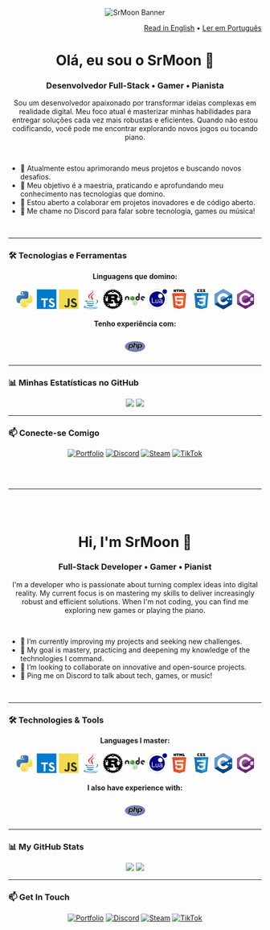 <p align="center">
  <img src="[COLE_O_LINK_DO_SEU_BANNER_AQUI](https://raw.githubusercontent.com/srmooon/srmooon/refs/heads/main/df3b17ab4a44ebe76ce29b257b197896.webp)" alt="SrMoon Banner"/>
</p>

<p align="right">
  <a href="#-english-version">Read in English</a> • <a href="#-versão-em-português">Ler em Português</a>
</p>

<a name="-versão-em-português"></a>

<h1 align="center">Olá, eu sou o SrMoon 👋</h1>
<h3 align="center">Desenvolvedor Full-Stack • Gamer • Pianista</h3>

<p align="center">
  Sou um desenvolvedor apaixonado por transformar ideias complexas em realidade digital. Meu foco atual é masterizar minhas habilidades para entregar soluções cada vez mais robustas e eficientes. Quando não estou codificando, você pode me encontrar explorando novos jogos ou tocando piano.
</p>

<br>

- 🔭 Atualmente estou aprimorando meus projetos e buscando novos desafios.
- 🌱 Meu objetivo é a maestria, praticando e aprofundando meu conhecimento nas tecnologias que domino.
- 👯 Estou aberto a colaborar em projetos inovadores e de código aberto.
- 💬 Me chame no Discord para falar sobre tecnologia, games ou música!

<br>

---

### 🛠️ Tecnologias e Ferramentas

<p align="center">
  <strong>Linguagens que domino:</strong><br><br>
  <a href="https://www.python.org" target="_blank" rel="noreferrer"><img src="https://raw.githubusercontent.com/devicons/devicon/develop/icons/python/python-original.svg" alt="python" width="40" height="40"/></a> <a href="https://www.typescriptlang.org/" target="_blank" rel="noreferrer"><img src="https://raw.githubusercontent.com/devicons/devicon/develop/icons/typescript/typescript-original.svg" alt="typescript" width="40" height="40"/></a> <a href="https://developer.mozilla.org/en-US/docs/Web/JavaScript" target="_blank" rel="noreferrer"><img src="https://raw.githubusercontent.com/devicons/devicon/develop/icons/javascript/javascript-original.svg" alt="javascript" width="40" height="40"/></a> <a href="https://www.java.com" target="_blank" rel="noreferrer"><img src="https://raw.githubusercontent.com/devicons/devicon/develop/icons/java/java-original.svg" alt="java" width="40" height="40"/></a> <a href="https://www.rust-lang.org" target="_blank" rel="noreferrer"><img src="https://raw.githubusercontent.com/devicons/devicon/develop/icons/rust/rust-original.svg" alt="rust" width="40" height="40"/></a> <a href="https://nodejs.org" target="_blank" rel="noreferrer"><img src="https://raw.githubusercontent.com/devicons/devicon/develop/icons/nodejs/nodejs-original-wordmark.svg" alt="nodejs" width="40" height="40"/></a> <a href="https://www.lua.org/" target="_blank" rel="noreferrer"><img src="https://raw.githubusercontent.com/devicons/devicon/develop/icons/lua/lua-original-wordmark.svg" alt="lua" width="40" height="40"/></a> <a href="https://www.w3.org/html/" target="_blank" rel="noreferrer"><img src="https://raw.githubusercontent.com/devicons/devicon/develop/icons/html5/html5-original-wordmark.svg" alt="html5" width="40" height="40"/></a> <a href="https://www.w3schools.com/css/" target="_blank" rel="noreferrer"><img src="https://raw.githubusercontent.com/devicons/devicon/develop/icons/css3/css3-original-wordmark.svg" alt="css3" width="40" height="40"/></a> <a href="https://www.cplusplus.com/" target="_blank" rel="noreferrer"><img src="https://raw.githubusercontent.com/devicons/devicon/develop/icons/cplusplus/cplusplus-original.svg" alt="cplusplus" width="40" height="40"/></a> <a href="https://docs.microsoft.com/en-us/dotnet/csharp/" target="_blank" rel="noreferrer"><img src="https://raw.githubusercontent.com/devicons/devicon/develop/icons/csharp/csharp-original.svg" alt="csharp" width="40" height="40"/></a>
  <br><br>
  <strong>Tenho experiência com:</strong><br><br>
  <a href="https://www.php.net" target="_blank" rel="noreferrer"><img src="https://raw.githubusercontent.com/devicons/devicon/develop/icons/php/php-original.svg" alt="php" width="40" height="40"/></a>
</p>

---

### 📊 Minhas Estatísticas no GitHub

<p align="center">
  <img height="180em" src="https://github-readme-stats.vercel.app/api?username=srmooon&show_icons=true&theme=tokyonight&include_all_commits=true&count_private=true"/>
  <img height="180em" src="https://github-readme-stats.vercel.app/api/top-langs/?username=srmooon&layout=compact&langs_count=8&theme=tokyonight"/>
</p>

---

### 📫 Conecte-se Comigo

<p align="center">
  <a href="https://www.srmoonsite.info" target="_blank"><img src="https://img.shields.io/badge/Meu%20Portfólio-DA70D6?style=for-the-badge&logo=rocket&logoColor=white" alt="Portfolio"/></a>
  <a href="https://discordapp.com/users/.sr." target="_blank"><img src="https://img.shields.io/badge/Discord-5865F2?style=for-the-badge&logo=discord&logoColor=white" alt="Discord"/></a>
  <a href="https://steamcommunity.com/id/Srmoon_/" target="_blank"><img src="https://img.shields.io/badge/Steam-000000?style=for-the-badge&logo=steam&logoColor=white" alt="Steam"/></a>
  <a href="https://www.tiktok.com/@srmoon__" target="_blank"><img src="https://img.shields.io/badge/TikTok-000000?style=for-the-badge&logo=tiktok&logoColor=white" alt="TikTok"/></a>
</p>

<br><br>
<hr>
<br><br>

<a name="-english-version"></a>

<h1 align="center">Hi, I'm SrMoon 👋</h1>
<h3 align="center">Full-Stack Developer • Gamer • Pianist</h3>

<p align="center">
  I'm a developer who is passionate about turning complex ideas into digital reality. My current focus is on mastering my skills to deliver increasingly robust and efficient solutions. When I'm not coding, you can find me exploring new games or playing the piano.
</p>

<br>

- 🔭 I’m currently improving my projects and seeking new challenges.
- 🌱 My goal is mastery, practicing and deepening my knowledge of the technologies I command.
- 👯 I’m looking to collaborate on innovative and open-source projects.
- 💬 Ping me on Discord to talk about tech, games, or music!

<br>

---

### 🛠️ Technologies & Tools

<p align="center">
  <strong>Languages I master:</strong><br><br>
  <a href="https://www.python.org" target="_blank" rel="noreferrer"><img src="https://raw.githubusercontent.com/devicons/devicon/develop/icons/python/python-original.svg" alt="python" width="40" height="40"/></a> <a href="https://www.typescriptlang.org/" target="_blank" rel="noreferrer"><img src="https://raw.githubusercontent.com/devicons/devicon/develop/icons/typescript/typescript-original.svg" alt="typescript" width="40" height="40"/></a> <a href="https://developer.mozilla.org/en-US/docs/Web/JavaScript" target="_blank" rel="noreferrer"><img src="https://raw.githubusercontent.com/devicons/devicon/develop/icons/javascript/javascript-original.svg" alt="javascript" width="40" height="40"/></a> <a href="https://www.java.com" target="_blank" rel="noreferrer"><img src="https://raw.githubusercontent.com/devicons/devicon/develop/icons/java/java-original.svg" alt="java" width="40" height="40"/></a> <a href="https://www.rust-lang.org" target="_blank" rel="noreferrer"><img src="https://raw.githubusercontent.com/devicons/devicon/develop/icons/rust/rust-original.svg" alt="rust" width="40" height="40"/></a> <a href="https://nodejs.org" target="_blank" rel="noreferrer"><img src="https://raw.githubusercontent.com/devicons/devicon/develop/icons/nodejs/nodejs-original-wordmark.svg" alt="nodejs" width="40" height="40"/></a> <a href="https://www.lua.org/" target="_blank" rel="noreferrer"><img src="https://raw.githubusercontent.com/devicons/devicon/develop/icons/lua/lua-original-wordmark.svg" alt="lua" width="40" height="40"/></a> <a href="https://www.w3.org/html/" target="_blank" rel="noreferrer"><img src="https://raw.githubusercontent.com/devicons/devicon/develop/icons/html5/html5-original-wordmark.svg" alt="html5" width="40" height="40"/></a> <a href="https://www.w3schools.com/css/" target="_blank" rel="noreferrer"><img src="https://raw.githubusercontent.com/devicons/devicon/develop/icons/css3/css3-original-wordmark.svg" alt="css3" width="40" height="40"/></a> <a href="https://www.cplusplus.com/" target="_blank" rel="noreferrer"><img src="https://raw.githubusercontent.com/devicons/devicon/develop/icons/cplusplus/cplusplus-original.svg" alt="cplusplus" width="40" height="40"/></a> <a href="https://docs.microsoft.com/en-us/dotnet/csharp/" target="_blank" rel="noreferrer"><img src="https://raw.githubusercontent.com/devicons/devicon/develop/icons/csharp/csharp-original.svg" alt="csharp" width="40" height="40"/></a>
  <br><br>
  <strong>I also have experience with:</strong><br><br>
  <a href="https://www.php.net" target="_blank" rel="noreferrer"><img src="https://raw.githubusercontent.com/devicons/devicon/develop/icons/php/php-original.svg" alt="php" width="40" height="40"/></a>
</p>

---

### 📊 My GitHub Stats

<p align="center">
  <img height="180em" src="https://github-readme-stats.vercel.app/api?username=srmooon&show_icons=true&theme=tokyonight&include_all_commits=true&count_private=true"/>
  <img height="180em" src="https://github-readme-stats.vercel.app/api/top-langs/?username=srmooon&layout=compact&langs_count=8&theme=tokyonight"/>
</p>

---

### 📫 Get In Touch

<p align="center">
  <a href="https://www.srmoonsite.info" target="_blank"><img src="https://img.shields.io/badge/My%20Portfolio-DA70D6?style=for-the-badge&logo=rocket&logoColor=white" alt="Portfolio"/></a>
  <a href="https://discordapp.com/users/.sr." target="_blank"><img src="https://img.shields.io/badge/Discord-5865F2?style=for-the-badge&logo=discord&logoColor=white" alt="Discord"/></a>
  <a href="https://steamcommunity.com/id/Srmoon_/" target="_blank"><img src="https://img.shields.io/badge/Steam-000000?style=for-the-badge&logo=steam&logoColor=white" alt="Steam"/></a>
  <a href="https://www.tiktok.com/@srmoon__" target="_blank"><img src="https://img.shields.io/badge/TikTok-000000?style=for-the-badge&logo=tiktok&logoColor=white" alt="TikTok"/></a>
</p>

